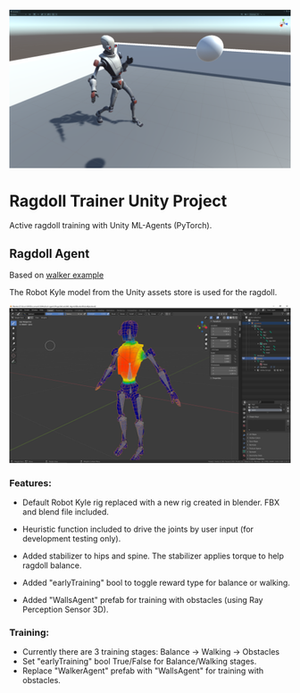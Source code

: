![Ragdoll Screenshot](/docs/RagdollScreenshot.png)

# Ragdoll Trainer Unity Project

Active ragdoll training with Unity ML-Agents (PyTorch). 

## Ragdoll Agent

Based on [walker example](https://github.com/Unity-Technologies/ml-agents/blob/main/docs/Learning-Environment-Examples.md)

The Robot Kyle model from the Unity assets store is used for the ragdoll.

![RobotKyleBlend Image](/docs/RobotKyleBlend.png)

### Features:

* Default Robot Kyle rig replaced with a new rig created in blender. FBX and blend file included.

* Heuristic function included to drive the joints by user input (for development testing only).

* Added stabilizer to hips and spine. The stabilizer applies torque to help ragdoll balance.

* Added "earlyTraining" bool to toggle reward type for balance or walking.

* Added "WallsAgent" prefab for training with obstacles (using Ray Perception Sensor 3D).

### Training:

* Currently there are 3 training stages: Balance -> Walking -> Obstacles
* Set "earlyTraining" bool True/False for Balance/Walking stages.
* Replace "WalkerAgent" prefab with "WallsAgent" for training with obstacles.

